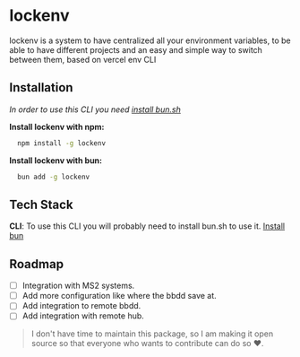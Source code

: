 
# lockenv

lockenv is a system to have centralized all your environment variables, to be able to have different projects and an easy and simple way to switch between them, based on vercel env CLI

## Installation

*In order to use this CLI you need [install bun.sh](https://bun.sh/docs/installation)*

**Install lockenv with npm:**
```bash
  npm install -g lockenv
```
    
**Install lockenv with bun:**
```bash
  bun add -g lockenv
```

## Tech Stack

**CLI**: To use this CLI you will probably need to install bun.sh to use it.
[Install bun](https://bun.sh/docs/installation)

## Roadmap

* [ ]  Integration with MS2 systems.
* [ ]  Add more configuration like where the bbdd save at.
* [ ]  Add integration to remote bbdd.
* [ ]  Add integration with remote hub.

> I don't have time to maintain this package, so I am making it open source so that everyone who wants to contribute can do so ❤️.